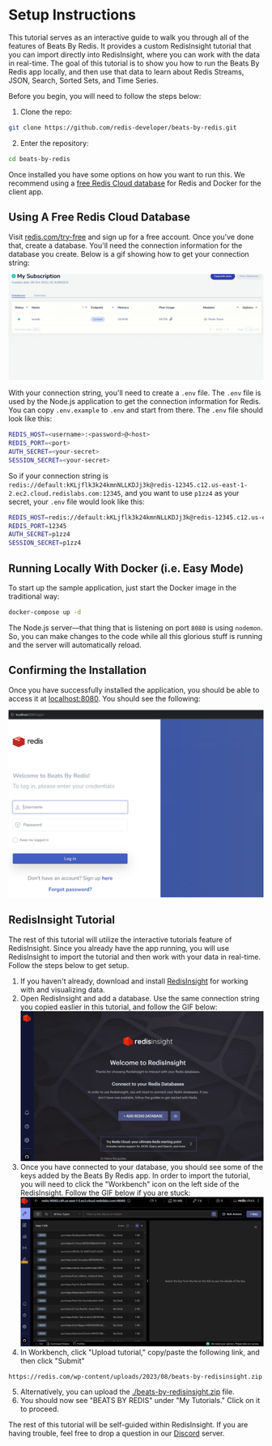# Setup Instructions

This tutorial serves as an interactive guide to walk you through all of the features of Beats By Redis. It provides a custom RedisInsight tutorial that you can import directly into RedisInsight, where you can work with the data in real-time. The goal of this tutorial is to show you how to run the Beats By Redis app locally, and then use that data to learn about Redis Streams, JSON, Search, Sorted Sets, and Time Series.

Before you begin, you will need to follow the steps below:

1. Clone the repo:

```bash
git clone https://github.com/redis-developer/beats-by-redis.git
```

2. Enter the repository:

```bash
cd beats-by-redis
```

Once installed you have some options on how you want to run this. We recommend using a [free Redis Cloud database](https://redis.com/try-free) for Redis and Docker for the client app.

## Using A Free Redis Cloud Database

Visit [redis.com/try-free](https://redis.com/try-free) and sign up for a free account. Once you've done that, create a database. You'll need the connection information for the database you create. Below is a gif showing how to get your connection string:

![Redis Cloud connection string](redis-cloud-connection-string.gif)

With your connection string, you'll need to create a `.env` file. The `.env` file is used by the Node.js application to get the connection information for Redis. You can copy `.env.example` to `.env` and start from there. The `.env` file should look like this:

```bash
REDIS_HOST=<username>:<password>@<host>
REDIS_PORT=<port>
AUTH_SECRET=<your-secret>
SESSION_SECRET=<your-secret>
```

So if your connection string is `redis://default:kKLjflk3k24kmnNLLKDJj3k@redis-12345.c12.us-east-1-2.ec2.cloud.redislabs.com:12345`, and you want to use `p1zz4` as your secret, your `.env` file would look like this:

```bash
REDIS_HOST=redis://default:kKLjflk3k24kmnNLLKDJj3k@redis-12345.c12.us-east-1-2.ec2.cloud.redislabs.com
REDIS_PORT=12345
AUTH_SECRET=p1zz4
SESSION_SECRET=p1zz4
```

## Running Locally With Docker (i.e. Easy Mode)

To start up the sample application, just start the Docker image in the traditional way:

```bash
docker-compose up -d
```

The Node.js server—that thing that is listening on port `8080` is using `nodemon`. So, you can make changes to the code while all this glorious stuff is running and the server will automatically reload.

## Confirming the Installation

Once you have successfully installed the application, you should be able to access it at [localhost:8080](http://localhost:8080). You should see the following:

![Beats By Redis login screen](login-screen.png)

## RedisInsight Tutorial

The rest of this tutorial will utilize the interactive tutorials feature of RedisInsight. Since you already have the app running, you will use RedisInsight to import the tutorial and then work with your data in real-time. Follow the steps below to get setup.

1. If you haven't already, download and install [RedisInsight](https://redis.com/redisinsight/) for working with and visualizing data.
2. Open RedisInsight and add a database. Use the same connection string you copied easlier in this tutorial, and follow the GIF below:
   ![RedisInsight add database](redisinsight-add-database.gif)
3. Once you have connected to your database, you should see some of the keys added by the Beats By Redis app. In order to import the tutorial, you will need to click the "Workbench" icon on the left side of the RedisInsight. Follow the GIF below if you are stuck:
   ![RedisInsight Workbench](workbench-custom-tutorial.gif)
4. In Workbench, click "Upload tutorial," copy/paste the following link, and then click "Submit"

```
https://redis.com/wp-content/uploads/2023/08/beats-by-redisinsight.zip
```

5. Alternatively, you can upload the [./beats-by-redisinsight.zip](./beats-by-redisinsight.zip) file.
6. You should now see "BEATS BY REDIS" under "My Tutorials." Click on it to proceed.

The rest of this tutorial will be self-guided within RedisInsight. If you are having trouble, feel free to drop a question in our [Discord](https://discord.gg/redis) server.
